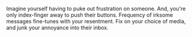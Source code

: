 Imagine yourself having to puke out frustration on someone. And, you're only index-finger away to push their buttons. Frequency of irksome messages fine-tunes with your resentment. Fix on your choice of media, and junk your annoyance into their inbox.